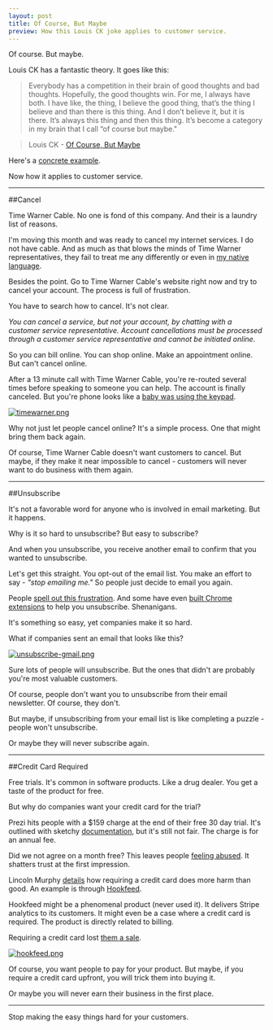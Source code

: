 ```yaml
---
layout: post
title: Of Course, But Maybe
preview: How this Louis CK joke applies to customer service.
---
```


Of course. But maybe. 

Louis CK has a fantastic theory. It goes like this: 

> Everybody has a competition in their brain of good thoughts and bad thoughts. Hopefully, the good thoughts win. For me, I always have both. I have like, the thing, I believe the good thing, that’s the thing I believe and than there is this thing. And I don’t believe it, but it is there. It’s always this thing and then this thing. It’s become a category in my brain that I call “of course but maybe."

> Louis CK - [Of Course, But Maybe](http://youtu.be/bkjmzEEQUlE?t)

Here's a [concrete example](http://youtu.be/bkjmzEEQUlE?t=1m43s).  

Now how it applies to customer service.

* * * 
##Cancel

Time Warner Cable. No one is fond of this company. And their is a laundry list of reasons. 

I'm moving this month and was ready to cancel my internet services. I do not have cable. And as much as that blows the minds of Time Warner representatives, they fail to treat me any differently or even in [my native language](https://twitter.com/cjgallo/status/429023436392767488). 

Besides the point. Go to Time Warner Cable's website right now and try to cancel your account. The process is full of frustration. 

You have to search how to cancel. It's not clear. 

*You can cancel a service, but not your account, by chatting with a customer service representative. Account cancellations must be processed through a customer service representative and cannot be initiated online.*

So you can bill online. You can shop online. Make an appointment online. But can't cancel online. 

After a 13 minute call with Time Warner Cable, you're re-routed several times before speaking to someone you can help. The account is finally canceled. But you're phone looks like a [baby was using the keypad](https://twitter.com/cjgallo/status/474672908208701442/photo/1). 

[![timewarner.png](https://d23f6h5jpj26xu.cloudfront.net/tdsbjcvitlkteg_small.png)](http://img.svbtle.com/tdsbjcvitlkteg.png)

Why not just let people cancel online? It's a simple process. One that might bring them back again. 

Of course, Time Warner Cable doesn't want customers to cancel. But maybe, if they make it near impossible to cancel - customers will never want to do business with them again. 

* * * 

##Unsubscribe

It's not a favorable word for anyone who is involved in email marketing. But it happens. 

Why is it so hard to unsubscribe? But easy to subscribe? 

And when you unsubscribe, you receive another email to confirm that you wanted to unsubscribe. 

Let's get this straight. You opt-out of the email list. You make an effort to say - *"stop emailing me."* So people just decide to email you again. 

People [spell out this frustration](https://twitter.com/jordanmunson/status/475015842963288064). And some have even [built Chrome extensions](https://chrome.google.com/webstore/detail/better-gmail-unsubscribe/hdkbhdodcejjjicmnmhhibenjmlgmkfc) to help you unsubscribe. Shenanigans. 

It's something so easy, yet companies make it so hard. 

What if companies sent an email that looks like this? 

[![unsubscribe-gmail.png](https://d23f6h5jpj26xu.cloudfront.net/zjv363x13ayq_small.png)](http://img.svbtle.com/zjv363x13ayq.png)

Sure lots of people will unsubscribe. But the ones that didn't are probably you're most valuable customers. 

Of course, people don't want you to unsubscribe from their email newsletter. Of course, they don't. 

But maybe, if unsubscribing from your email list is like completing a puzzle - people won't unsubscribe. 

Or maybe they will never subscribe again. 

* * *  

##Credit Card Required
 
Free trials. It's common in software products. Like a drug dealer. You get a taste of the product for free. 

But why do companies want your credit card for the trial? 

Prezi hits people with a $159 charge at the end of their free 30 day trial. It's outlined with sketchy [documentation](https://prezi.com/support/article/account/trial-period-faq/?lang=en), but it's still not fair. The charge is for an annual fee. 

Did we not agree on a month free? This leaves people [feeling abused](https://getsatisfaction.com/prezi/topics/req_for_refund_trial_cancelled_but_still_got_charged_159?topic-reply-list%5Bsettings%5D%5Bfilter_by%5D=all&topic-reply-list%5Bsettings%5D%5Breply_id%5D=12136820#reply_12136820). It shatters trust at the first impression. 

Lincoln Murphy [details](http://sixteenventures.com/saas-free-trial-credit-card) how requiring a credit card does more harm than good. An example is through [Hookfeed](http://hookfeed.com/). 

Hookfeed might be a phenomenal product (never used it). It delivers Stripe analytics to its customers. It might even be a case where a credit card is required. The product is directly related to billing. 

Requiring a credit card lost [them a sale](https://twitter.com/chrimack/status/474372874241716224). 

[![hookfeed.png](https://d23f6h5jpj26xu.cloudfront.net/p9uulhldllkza_small.png)](http://img.svbtle.com/p9uulhldllkza.png)

Of course, you want people to pay for your product. But maybe, if you require a credit card upfront, you will trick them into buying it. 

Or maybe you will never earn their business in the first place.

* * * 
Stop making the easy things hard for your customers. 





